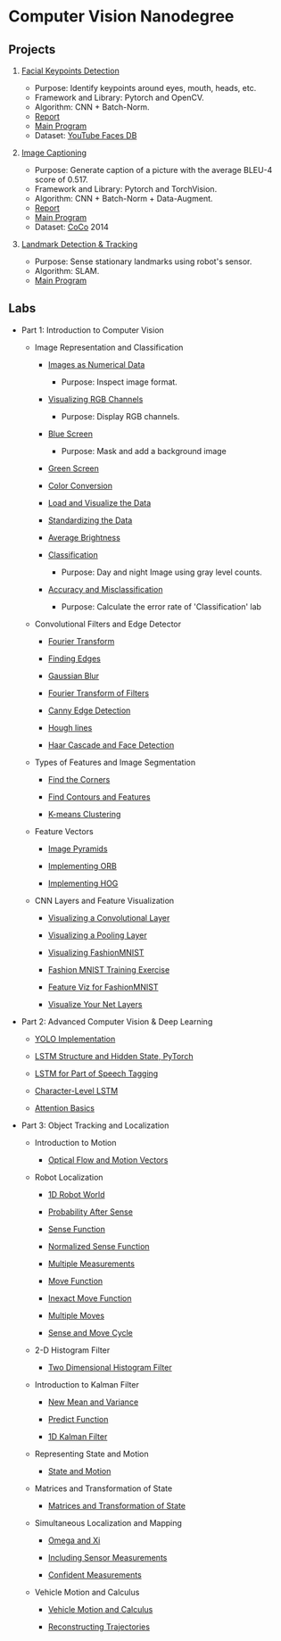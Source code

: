 # Computer Vision Nanodegree

## Projects
1. [Facial Keypoints Detection](https://github.com/Brandon-HY-Lin/P1_Facial_Keypoints)
	- Purpose: Identify keypoints around eyes, mouth, heads, etc.
	- Framework and Library: Pytorch and OpenCV.
	- Algorithm: CNN + Batch-Norm.
	- [Report](https://github.com/Brandon-HY-Lin/P1_Facial_Keypoints/blob/master/Report.md)
	- [Main Program](https://github.com/Brandon-HY-Lin/P1_Facial_Keypoints/blob/master/3.%20Facial%20Keypoint%20Detection%2C%20Complete%20Pipeline.ipynb)
	- Dataset: [YouTube Faces DB](https://www.cs.tau.ac.il/~wolf/ytfaces/)

2. [Image Captioning](https://github.com/Brandon-HY-Lin/CVND---Image-Captioning-Project)
	- Purpose: Generate caption of a picture with the average BLEU-4 score of 0.517.
	- Framework and Library: Pytorch and TorchVision.
	- Algorithm: CNN + Batch-Norm + Data-Augment.
	- [Report](https://github.com/Brandon-HY-Lin/CVND---Image-Captioning-Project/blob/master/Report.md)
	- [Main Program](https://github.com/Brandon-HY-Lin/CVND---Image-Captioning-Project/blob/master/2_Training.ipynb)
	- Dataset: [CoCo](http://cocodataset.org/#home) 2014

3. [Landmark Detection & Tracking](https://github.com/Brandon-HY-Lin/P3_Implement_SLAM)
	- Purpose: Sense stationary landmarks using robot's sensor.
	- Algorithm: SLAM.
	- [Main Program](https://github.com/Brandon-HY-Lin/P3_Implement_SLAM/blob/master/3.%20Landmark%20Detection%20and%20Tracking.ipynb)


## Labs
* Part 1: Introduction to Computer Vision
	* Image Representation and Classification
		* [Images as Numerical Data](https://github.com/Brandon-HY-Lin/CVND_Exercises/blob/master/1_1_Image_Representation/1.%20Images%20as%20Numerical%20Data.ipynb)
			- Purpose: Inspect image format.

		* [Visualizing RGB Channels](https://github.com/Brandon-HY-Lin/CVND_Exercises/blob/master/1_1_Image_Representation/2.%20Visualizing%20RGB%20Channels.ipynb)
			- Purpose: Display RGB channels.

		* [Blue Screen](https://github.com/Brandon-HY-Lin/CVND_Exercises/blob/master/1_1_Image_Representation/3.%20Blue%20Screen.ipynb)
			- Purpose: Mask and add a background image

		* [Green Screen](https://github.com/Brandon-HY-Lin/CVND_Exercises/blob/master/1_1_Image_Representation/4.%20Green%20Screen%20Car.ipynb)

		* [Color Conversion](https://github.com/Brandon-HY-Lin/CVND_Exercises/blob/master/1_1_Image_Representation/5_1.%20HSV%20Color%20Space%2C%20Balloons.ipynb)

		* [Load and Visualize the Data](https://github.com/Brandon-HY-Lin/CVND_Exercises/blob/master/1_1_Image_Representation/6_1.%20Visualizing%20the%20Data.ipynb)

		* [Standardizing the Data](https://github.com/Brandon-HY-Lin/CVND_Exercises/blob/master/1_1_Image_Representation/6_2.%20Standardizing%20the%20Data.ipynb)

		* [Average Brightness](https://github.com/Brandon-HY-Lin/CVND_Exercises/blob/master/1_1_Image_Representation/6_3.%20Average%20Brightness.ipynb)

		* [Classification](https://github.com/Brandon-HY-Lin/CVND_Exercises/blob/master/1_1_Image_Representation/6_4.%20Classification.ipynb)
			- Purpose: Day and night Image using gray level counts.

		* [Accuracy and Misclassification](https://github.com/Brandon-HY-Lin/CVND_Exercises/blob/master/1_1_Image_Representation/6_5.%20Accuracy%20and%20Misclassification.ipynb)
			- Purpose: Calculate the error rate of 'Classification' lab

	* Convolutional Filters and Edge Detector
		* [Fourier Transform](https://github.com/Brandon-HY-Lin/CVND_Exercises/blob/master/1_2_Convolutional_Filters_Edge_Detection/1.%20Fourier%20Transform.ipynb)

		* [Finding Edges](https://github.com/Brandon-HY-Lin/CVND_Exercises/blob/master/1_2_Convolutional_Filters_Edge_Detection/2.%20Finding%20Edges%20and%20Custom%20Kernels.ipynb)

		* [Gaussian Blur](https://github.com/Brandon-HY-Lin/CVND_Exercises/blob/master/1_2_Convolutional_Filters_Edge_Detection/3.%20Gaussian%20Blur.ipynb)

		* [Fourier Transform of Filters](https://github.com/Brandon-HY-Lin/CVND_Exercises/blob/master/1_2_Convolutional_Filters_Edge_Detection/4.%20Fourier%20Transform%20of%20Filters.ipynb)

		* [Canny Edge Detection](https://github.com/Brandon-HY-Lin/CVND_Exercises/blob/master/1_2_Convolutional_Filters_Edge_Detection/5.%20Canny%20Edge%20Detection.ipynb)

		* [Hough lines](https://github.com/Brandon-HY-Lin/CVND_Exercises/blob/master/1_2_Convolutional_Filters_Edge_Detection/6_1.%20Hough%20lines.ipynb)

		* [Haar Cascade and Face Detection](https://github.com/Brandon-HY-Lin/CVND_Exercises/blob/master/1_2_Convolutional_Filters_Edge_Detection/7.%20Haar%20Cascade%2C%20Face%20Detection.ipynb)

	* Types of Features and Image Segmentation
		* [Find the Corners](https://github.com/Brandon-HY-Lin/CVND_Exercises/blob/master/1_3_Types_of_Features_Image_Segmentation/1.%20Harris%20Corner%20Detection.ipynb)

		* [Find Contours and Features](https://github.com/Brandon-HY-Lin/CVND_Exercises/blob/master/1_3_Types_of_Features_Image_Segmentation/2.%20Contour%20detection%20and%20features.ipynb)

		* [K-means Clustering](https://github.com/Brandon-HY-Lin/CVND_Exercises/blob/master/1_3_Types_of_Features_Image_Segmentation/3.%20K-means.ipynb)

	* Feature Vectors
		* [Image Pyramids](https://github.com/Brandon-HY-Lin/CVND_Exercises/blob/master/1_4_Feature_Vectors/1.%20Image%20Pyramids.ipynb)

		* [Implementing ORB](https://github.com/Brandon-HY-Lin/CVND_Exercises/blob/master/1_4_Feature_Vectors/2.%20ORB.ipynb)

		* [Implementing HOG](https://github.com/Brandon-HY-Lin/CVND_Exercises/blob/master/1_4_Feature_Vectors/3_1.%20HOG.ipynb)

	* CNN Layers and Feature Visualization
		* [Visualizing a Convolutional Layer](https://github.com/Brandon-HY-Lin/CVND_Exercises/blob/master/1_5_CNN_Layers/1.%20Conv%20Layer%20Visualization.ipynb)

		* [Visualizing a Pooling Layer](https://github.com/Brandon-HY-Lin/CVND_Exercises/blob/master/1_5_CNN_Layers/2.%20Pool%20Visualization.ipynb)

		* [Visualizing FashionMNIST](https://github.com/Brandon-HY-Lin/CVND_Exercises/blob/master/1_5_CNN_Layers/3.%20Load%20and%20Visualize%20FashionMNIST.ipynb)

		* [Fashion MNIST Training Exercise](https://github.com/Brandon-HY-Lin/CVND_Exercises/blob/master/1_5_CNN_Layers/4_1.%20Classify%20FashionMNIST%2C%20exercise.ipynb)

		* [Feature Viz for FashionMNIST](https://github.com/Brandon-HY-Lin/CVND_Exercises/blob/master/1_5_CNN_Layers/5_1.%20Feature%20viz%20for%20FashionMNIST.ipynb)

		* [Visualize Your Net Layers](https://github.com/Brandon-HY-Lin/CVND_Exercises/blob/master/1_5_CNN_Layers/5_2.%20Visualize%20Your%20Net.ipynb)


* Part 2: Advanced Computer Vision & Deep Learning
	* [YOLO Implementation](https://github.com/Brandon-HY-Lin/CVND_Exercises/tree/master/2_2_YOLO)

	* [LSTM Structure and Hidden State, PyTorch](https://github.com/Brandon-HY-Lin/CVND_Exercises/blob/master/2_4_LSTMs/1.%20LSTM%20Structure.ipynb)

	* [LSTM for Part of Speech Tagging](https://github.com/Brandon-HY-Lin/CVND_Exercises/blob/master/2_4_LSTMs/2.%20LSTM%20Training%2C%20Part%20of%20Speech%20Tagging-Brandon.ipynb)

	* [Character-Level LSTM](https://github.com/Brandon-HY-Lin/CVND_Exercises/blob/master/2_4_LSTMs/3_1.Chararacter-Level%20RNN%2C%20Exercise.ipynb)

	* [Attention Basics](https://github.com/Brandon-HY-Lin/CVND_Exercises/blob/master/2_6_Attention/1_1.%20Attention%20Basics.ipynb)


* Part 3: Object Tracking and Localization
	* Introduction to Motion
		* [Optical Flow and Motion Vectors](https://github.com/Brandon-HY-Lin/udacity_cvnd_optical_flow/blob/master/Optical%20Flow.ipynb)

	* Robot Localization
		* [1D Robot World](https://github.com/Brandon-HY-Lin/CVND_Localization_Exercises/blob/master/4_2_Robot_Localization/1_1.%201D%20Robot%20World%2C%20exercise.ipynb)

		* [Probability After Sense](https://github.com/Brandon-HY-Lin/CVND_Localization_Exercises/blob/master/4_2_Robot_Localization/2_1.%20Probability%20After%20Sense%2C%20exercise.ipynb)

		* [Sense Function](https://github.com/Brandon-HY-Lin/CVND_Localization_Exercises/blob/master/4_2_Robot_Localization/3_1.%20Sense%20Function%2C%20exercise.ipynb)

		* [Normalized Sense Function](https://github.com/Brandon-HY-Lin/CVND_Localization_Exercises/blob/master/4_2_Robot_Localization/4_1.%20Normalized%20Sense%20Function%2C%20exercise.ipynb)

		* [Multiple Measurements](https://github.com/Brandon-HY-Lin/CVND_Localization_Exercises/blob/master/4_2_Robot_Localization/5_1.%20Multiple%20Measurements%2C%20exercise.ipynb)

		* [Move Function](https://github.com/Brandon-HY-Lin/CVND_Localization_Exercises/blob/master/4_2_Robot_Localization/6_1.%20Move%20Function%2C%20exercise.ipynb)

		* [Inexact Move Function](https://github.com/Brandon-HY-Lin/CVND_Localization_Exercises/blob/master/4_2_Robot_Localization/7_1.%20Inexact%20Move%20Function%2C%20exercise.ipynb)

		* [Multiple Moves](https://github.com/Brandon-HY-Lin/CVND_Localization_Exercises/blob/master/4_2_Robot_Localization/8_1.%20Multiple%20Movements%2C%20exercise.ipynb)

		* [Sense and Move Cycle](https://github.com/Brandon-HY-Lin/CVND_Localization_Exercises/blob/master/4_2_Robot_Localization/9_1.%20Sense%20and%20Move%2C%20exercise.ipynb)

	* 2-D Histogram Filter
		* [Two Dimensional Histogram Filter](https://github.com/Brandon-HY-Lin/CVND_Localization_Exercises/tree/master/4_3_2D_Histogram_Filter)

	* Introduction to Kalman Filter
		* [New Mean and Variance](https://github.com/Brandon-HY-Lin/CVND_Localization_Exercises/blob/master/4_4_Kalman_Filters/2_1.%20New%20Mean%20and%20Variance%2C%20exercise.ipynb)

		* [Predict Function](https://github.com/Brandon-HY-Lin/CVND_Localization_Exercises/blob/master/4_4_Kalman_Filters/3_1.%20Predict%20Function%2C%20exercise.ipynb)

		* [1D Kalman Filter](https://github.com/Brandon-HY-Lin/CVND_Localization_Exercises/blob/master/4_4_Kalman_Filters/4_1.%201D%20Kalman%20Filter%2C%20exercise.ipynb)

	* Representing State and Motion
		* [State and Motion](https://github.com/Brandon-HY-Lin/CVND_Localization_Exercises/tree/master/4_5_State_and_Motion)

	* Matrices and Transformation of State
		* [Matrices and Transformation of State](https://github.com/Brandon-HY-Lin/CVND_Localization_Exercises/tree/master/4_6_Matrices_and_Transformation_of_State)

	* Simultaneous Localization and Mapping
		* [Omega and Xi](https://github.com/Brandon-HY-Lin/CVND_Localization_Exercises/tree/master/4_7_SLAM)

		* [Including Sensor Measurements](https://github.com/Brandon-HY-Lin/CVND_Localization_Exercises/blob/master/4_7_SLAM/2_1.%20Include%20Landmarks%2C%20exercise.ipynb)

		* [Confident Measurements](https://github.com/Brandon-HY-Lin/CVND_Localization_Exercises/blob/master/4_7_SLAM/3.%20Confident%20Measurements.ipynb)

	* Vehicle Motion and Calculus
		* [Vehicle Motion and Calculus](https://github.com/Brandon-HY-Lin/CVND_Localization_Exercises/tree/master/4_8_Vehicle_Motion_and_Calculus)

		* [Reconstructing Trajectories](https://github.com/Brandon-HY-Lin/udacity_cvnd_Reconstructing_Trajectories)

